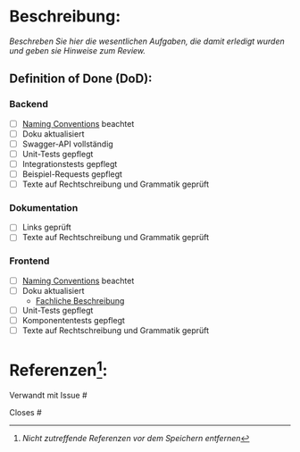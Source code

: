# Beschreibung:

*Beschreben Sie hier die wesentlichen Aufgaben, die damit erledigt wurden und geben sie Hinweise zum Review.*

## Definition of Done (DoD):
<!-- Je nach Service bitte nicht relevanten Teil entfernen-->

<!-- Backend -->
### Backend ###
- [ ] [Naming Conventions][naming-conventions-link] beachtet
- [ ] Doku aktualisiert
- [ ] Swagger-API vollständig
- [ ] Unit-Tests gepflegt
- [ ] Integrationstests gepflegt
- [ ] Beispiel-Requests gepflegt
- [ ] Texte auf Rechtschreibung und Grammatik geprüft

<!-- Dokumentation -->
### Dokumentation
- [ ] Links geprüft
- [ ] Texte auf Rechtschreibung und Grammatik geprüft

<!-- Frontend -->
### Frontend
- [ ] [Naming Conventions][naming-conventions-link] beachtet
- [ ] Doku aktualisiert
  - [Fachliche Beschreibung][fachliche-beschreibung-link]
- [ ] Unit-Tests gepflegt
- [ ] Komponententests gepflegt
- [ ] Texte auf Rechtschreibung und Grammatik geprüft

# Referenzen[^1]:

Verwandt mit Issue #

Closes #

> [^1]: _Nicht zutreffende Referenzen vor dem Speichern entfernen_

[naming-conventions-link]: https://it-at-m.github.io/Wahllokalsystem/technik/naming_conventions/
[fachliche-beschreibung-link]: https://it-at-m.github.io/Wahllokalsystem/about/#fachliche-anforderungen
